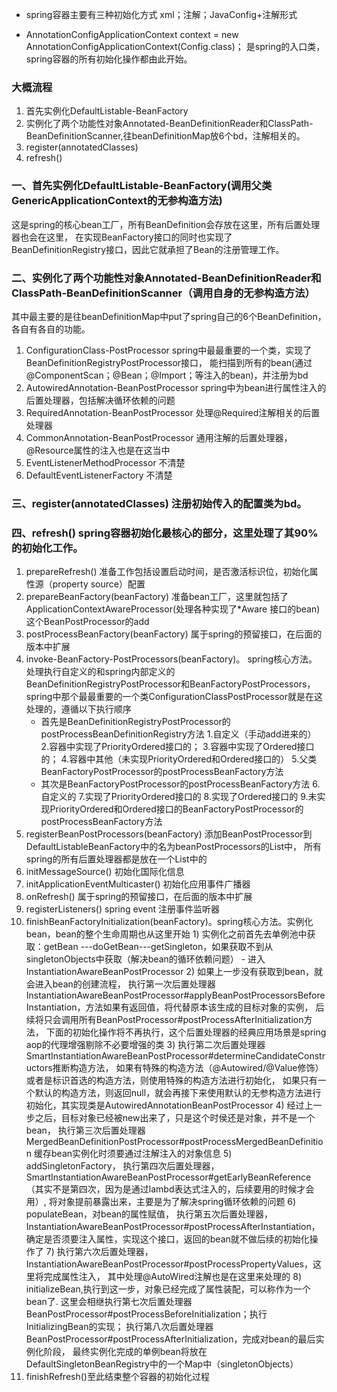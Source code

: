 - spring容器主要有三种初始化方式
  xml；注解；JavaConfig+注解形式

- AnnotationConfigApplicationContext context = new AnnotationConfigApplicationContext(Config.class)； 
   是spring的入口类，spring容器的所有初始化操作都由此开始。

### 大概流程
1. 首先实例化DefaultListable-BeanFactory
2. 实例化了两个功能性对象Annotated-BeanDefinitionReader和ClassPath-BeanDefinitionScanner,往beanDefinitionMap放6个bd，注解相关的。
3. register(annotatedClasses)
4. refresh()

### 一、首先实例化DefaultListable-BeanFactory(调用父类GenericApplicationContext的无参构造方法)
这是spring的核心bean工厂，所有BeanDefinition会存放在这里，所有后置处理器也会在这里，
在实现BeanFactory接口的同时也实现了BeanDefinitionRegistry接口，因此它就承担了Bean的注册管理工作。

### 二、实例化了两个功能性对象Annotated-BeanDefinitionReader和ClassPath-BeanDefinitionScanner（调用自身的无参构造方法）
其中最主要的是往beanDefinitionMap中put了spring自己的6个BeanDefinition，各自有各自的功能。
1. ConfigurationClass-PostProcessor
       spring中最最重要的一个类，实现了BeanDefinitionRegistryPostProcessor接口，
       能扫描到所有的bean(通过@ComponentScan；@Bean；@Import；等注入的bean)，并注册为bd
2. AutowiredAnnotation-BeanPostProcessor
       spring中为bean进行属性注入的后置处理器，包括解决循环依赖的问题
3. RequiredAnnotation-BeanPostProcessor
      处理@Required注解相关的后置处理器
4. CommonAnnotation-BeanPostProcessor
      通用注解的后置处理器，@Resource属性的注入也是在这当中
5. EventListenerMethodProcessor
       不清楚
6. DefaultEventListenerFactory
       不清楚

### 三、register(annotatedClasses) 注册初始传入的配置类为bd。

### 四、refresh() spring容器初始化最核心的部分，这里处理了其90%的初始化工作。
1. prepareRefresh()
     准备工作包括设置启动时间，是否激活标识位，初始化属性源（property source）配置
2. prepareBeanFactory(beanFactory)
     准备bean工厂，这里就包括了ApplicationContextAwareProcessor(处理各种实现了*Aware 接口的bean)这个BeanPostProcessor的add
3. postProcessBeanFactory(beanFactory)
     属于spring的预留接口，在后面的版本中扩展
4. invoke-BeanFactory-PostProcessors(beanFactory)。 spring核心方法。
     处理执行自定义的和spring内部定义的BeanDefinitionRegistryPostProcessor和BeanFactoryPostProcessors，
     spring中那个最最重要的一个类ConfigurationClassPostProcessor就是在这处理的，遵循以下执行顺序
     - 首先是BeanDefinitionRegistryPostProcessor的postProcessBeanDefinitionRegistry方法
        1.自定义（手动add进来的）
        2.容器中实现了PriorityOrdered接口的；
        3.容器中实现了Ordered接口的；
        4.容器中其他（未实现PriorityOrdered和Ordered接口的）
        5.父类BeanFactoryPostProcessor的postProcessBeanFactory方法
     - 其次是BeanFactoryPostProcessor的postProcessBeanFactory方法
        6.自定义的
        7.实现了PriorityOrdered接口的
        8.实现了Ordered接口的
        9.未实现PriorityOrdered和Ordered接口的BeanFactoryPostProcessor的postProcessBeanFactory方法
5. registerBeanPostProcessors(beanFactory)
     添加BeanPostProcessor到DefaultListableBeanFactory中的名为beanPostProcessors的List中，
     所有spring的所有后置处理器都是放在一个List中的
6. initMessageSource()
     初始化国际化信息
7. initApplicationEventMulticaster()
     初始化应用事件广播器
8. onRefresh()
     属于spring的预留接口，在后面的版本中扩展
9. registerListeners()
     spring event 注册事件监听器
10. finishBeanFactoryInitialization(beanFactory)。spring核心方法。实例化bean，bean的整个生命周期也从这里开始
        1) 实例化之前首先去单例池中获取：getBean ---doGetBean---getSingleton，如果获取不到从singletonObjects中获取（解决bean的循环依赖问题）
        - 进入InstantiationAwareBeanPostProcessor
        2) 如果上一步没有获取到bean，就会进入bean的创建流程，
          执行第一次后置处理器InstantiationAwareBeanPostProcessor#applyBeanPostProcessorsBeforeInstantiation，方法如果有返回值，将代替原本该生成的目标对象的实例，
          后续将只会调用所有BeanPostProcessor#postProcessAfterInitialization方法，
          下面的初始化操作将不再执行，这个后置处理器的经典应用场景是spring aop的代理增强剔除不必要增强的类
        3) 执行第二次后置处理器SmartInstantiationAwareBeanPostProcessor#determineCandidateConstructors推断构造方法，
            如果有特殊的构造方法（@Autowired/@Value修饰）或者是标识首选的构造方法，则使用特殊的构造方法进行初始化，
            如果只有一个默认的构造方法，则返回null，就会再接下来使用默认的无参构造方法进行初始化，其实现类是AutowiredAnnotationBeanPostProcessor
        4) 经过上一步之后，目标对象已经被new出来了，只是这个时侯还是对象，并不是一个bean，
           执行第三次后置处理器MergedBeanDefinitionPostProcessor#postProcessMergedBeanDefinition 缓存bean实例化时须要通过注解注入的对象信息
        5) addSingletonFactory，
          执行第四次后置处理器，SmartInstantiationAwareBeanPostProcessor#getEarlyBeanReference（其实不是第四次，因为是通过lambd表达式注入的，后续要用的时候才会用）,
          将对象提前暴露出来，主要是为了解决spring循环依赖的问题
        6) populateBean，对bean的属性赋值，
          执行第五次后置处理器，InstantiationAwareBeanPostProcessor#postProcessAfterInstantiation，
          确定是否须要注入属性，实现这个接口，返回的bean就不做后续的初始化操作了
        7) 执行第六次后置处理器，InstantiationAwareBeanPostProcessor#postProcessPropertyValues，这里将完成属性注入，
           其中处理@AutoWired注解也是在这里来处理的
        8) initializeBean,执行到这一步，对象已经完成了属性装配，可以称作为一个bean了.
          这里会相继执行第七次后置处理器BeanPostProcessor#postProcessBeforeInitialization；执行InitializingBean的实现；
          执行第八次后置处理器BeanPostProcessor#postProcessAfterInitialization，完成对bean的最后实例化阶段，
          最终实例化完成的单例bean将放在DefaultSingletonBeanRegistry中的一个Map中（singletonObjects）
11. finishRefresh()至此结束整个容器的初始化过程
